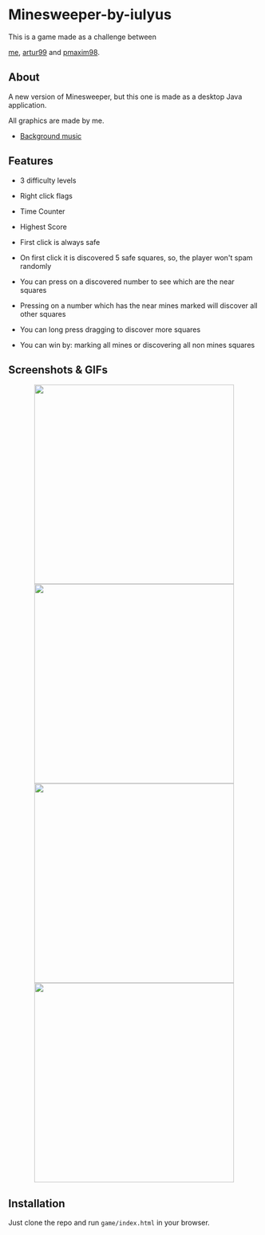 # Minesweeper-by-iulyus
This is a game made as a challenge between

<a href="http://github.com/iulyus01" target="_blank">me</a>, 
<a href="https://github.com/artur99/a9-minesweeper">artur99</a> and 
<a href="http://github.com/pmaxim98" target="_blank">pmaxim98</a>.

## About
A new version of Minesweeper, but this one is made as a desktop Java application.<br>

All graphics are made by me.<br>

* <a href="https://www.youtube.com/watch?v=F9L4q-0Pi4E&list=PLbkNykcK8WRJrTrMKpat4PpXR866hnwyX&t=2680s&index=4" target="_blank">Background music</a>

## Features
* 3 difficulty levels
* Right click flags
* Time Counter
* Highest Score

* First click is always safe
* On first click it is discovered 5 safe squares, so, the player won't spam randomly
* You can press on a discovered number to see which are the near squares
* Pressing on a number which has the near mines marked will discover all other squares
* You can long press dragging to discover more squares
* You can win by: marking all mines or discovering all non mines squares
 
 
## Screenshots & GIFs
<div style="text-align: center;">
    <a href="http://imgur.com/XESEO9o" target="_blank">
        <img src="http://imgur.com/XESEO9o" width="400" style="max-width:95%;">
    </a> <br>
    <a href="http://imgur.com/GKYb9jH" target="_blank">
        <img src="http://imgur.com/GKYb9jH" width="400" style="max-width:95%;">
    </a> <br>
    <a href="http://imgur.com/yB9KRYd" target="_blank">
        <img src="http://imgur.com/yB9KRYd" width="400" style="max-width:95%;">
    </a> <br>
    <a href="http://imgur.com/XeCDFtc" target="_blank">
        <img src="http://imgur.com/XeCDFtc" width="400" style="max-width:95%;">
    </a>
</div>

## Installation
Just clone the repo and run `game/index.html` in your browser.

